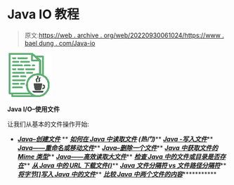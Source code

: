 # Java IO 教程

> 原文:[https://web . archive . org/web/20220930061024/https://www . bael dung . com/Java-io](https://web.archive.org/web/20220930061024/https://www.baeldung.com/java-io)

![java io files - icon](img/239e84cfa92faf8af0a695b5386121ce.png)

**Java I/O–使用文件**

让我们从基本的文件操作开始:

*   ***[Java–创建文件](/web/20221013193921/https://www.baeldung.com/java-how-to-create-a-file)***
**   ***[如何在 Java 中读取文件](/web/20221013193921/https://www.baeldung.com/reading-file-in-java) **(热门)*******   ***[Java -写入文件](/web/20221013193921/https://www.baeldung.com/java-write-to-file)*****   ***[Java——重命名或移动文件](/web/20221013193921/https://www.baeldung.com/java-how-to-rename-or-move-a-file)*****   ***[Java–删除一个文件](/web/20221013193921/https://www.baeldung.com/how-to-delete-a-file-in-java)*****   ***[Java 中获取文件的 Mime 类型](/web/20221013193921/https://www.baeldung.com/java-file-mime-type)*****   ***[Java——高效读取大文件](/web/20221013193921/https://www.baeldung.com/java-read-lines-large-file)*****   ***[检查 Java 中的文件或目录是否存在](/web/20221013193921/https://www.baeldung.com/java-file-directory-exists)*****   ***[从 Java 中的 URL 下载文件()](/web/20221013193921/https://www.baeldung.com/java-download-file)*****   ***[Java 文件分隔符 vs 文件路径分隔符](/web/20221013193921/https://www.baeldung.com/java-file-vs-file-path-separator)*****   ***[将字节[]写入 Java 中的文件](/web/20221013193921/https://www.baeldung.com/java-write-byte-array-file)*****   ***[比较 Java 中两个文件的内容](/web/20221013193921/https://www.baeldung.com/java-compare-files)**************